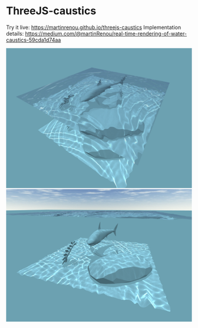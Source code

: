 # ThreeJS-caustics

Try it live: https://martinrenou.github.io/threejs-caustics
Implementation details: https://medium.com/@martinRenou/real-time-rendering-of-water-caustics-59cda1d74aa


![top](screenshots/top.png)
![side](screenshots/side.png)
